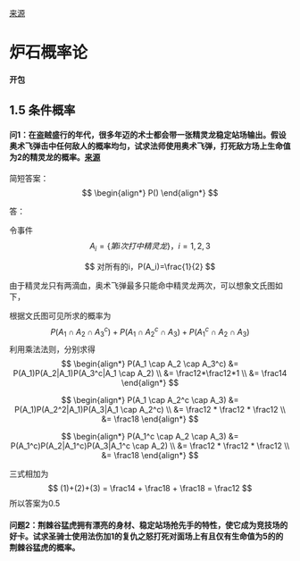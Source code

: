 [来源](http://webcache.googleusercontent.com/search?q=cache:2VYZT1RWWq0J:nga.178.com/read.php%3Ftid%3D7891044+&cd=5&hl=zh-CN&ct=clnk&gl=us)

# 炉石概率论

#### 开包



## 1.5 条件概率

#### 问1：在盗贼盛行的年代，很多年迈的术士都会带一张精灵龙稳定站场输出。假设奥术飞弹击中任何敌人的概率均匀，试求法师使用奥术飞弹，打死敌方场上生命值为2的精灵龙的概率。[来源](http://webcache.googleusercontent.com/search?q=cache:2VYZT1RWWq0J:nga.178.com/read.php%3Ftid%3D7891044+&cd=5&hl=zh-CN&ct=clnk&gl=us)

简短答案：
$$
\begin{align*}
P()
\end{align*}
$$


答：

令事件
$$
A_i = \{第i次打中精灵龙\}，i=1,2,3
$$

$$
对所有的i，P(A_i)=\frac{1}{2}
$$

由于精灵龙只有两滴血，奥术飞弹最多只能命中精灵龙两次，可以想象文氏图如下，



根据文氏图可见所求的概率为
$$
P(A_1 \cap A_2 \cap A_3^c)+P(A_1 \cap A_2^c \cap A_3)+P(A_1^c \cap A_2 \cap A_3)
$$
利用乘法法则，分别求得
$$
\begin{align*}
P(A_1 \cap A_2 \cap A_3^c) &= P(A_1)P(A_2|A_1)P(A_3^c|A_1 \cap A_2) \\
&= \frac12*\frac12*1 \\
&= \frac14
\end{align*}
$$

$$
\begin{align*}
P(A_1 \cap A_2^c \cap A_3)
&= P(A_1)P(A_2^2|A_1)P(A_3|A_1 \cap A_2^c) \\
&= \frac12 * \frac12 * \frac12 \\
&= \frac18
\end{align*}
$$

$$
\begin{align*}
P(A_1^c \cap A_2 \cap A_3)
&= P(A_1^c)P(A_2|A_1^c)P(A_3|A_1^c \cap A_2) \\
&= \frac12 * \frac12 * \frac12 \\
&= \frac18
\end{align*}
$$

三式相加为
$$
(1)+(2)+(3) = \frac14 + \frac18 + \frac18 = \frac12
$$
所以答案为0.5

#### 问题2：荆棘谷猛虎拥有漂亮的身材、稳定站场抢先手的特性，使它成为竞技场的好卡。试求圣骑士使用法伤加1的复仇之怒打死对面场上有且仅有生命值为5的的荆棘谷猛虎的概率。



